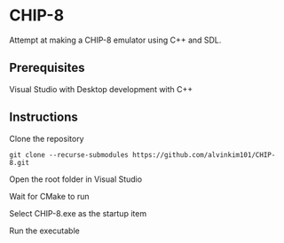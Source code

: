 # CHIP-8

Attempt at making a CHIP-8 emulator using C++ and SDL.

## Prerequisites

Visual Studio with Desktop development with C++

## Instructions

Clone the repository

```
git clone --recurse-submodules https://github.com/alvinkim101/CHIP-8.git
```

Open the root folder in Visual Studio

Wait for CMake to run

Select CHIP-8.exe as the startup item

Run the executable
